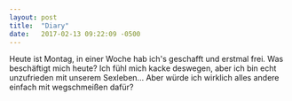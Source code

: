 ```yaml
--- 
layout: post 
title:  "Diary" 
date:   2017-02-13 09:22:09 -0500  
--- 
```


Heute ist Montag, in einer Woche hab ich's geschafft und erstmal frei.
Was beschäftigt mich heute?
Ich fühl mich kacke deswegen, aber ich bin echt unzufrieden mit unserem Sexleben...
Aber würde ich wirklich alles andere einfach mit wegschmeißen dafür?
